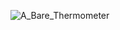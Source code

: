 ![A_Bare_Thermometer](https://github.com/user-attachments/assets/88141f32-e082-455a-a5e2-02a480a04227)
